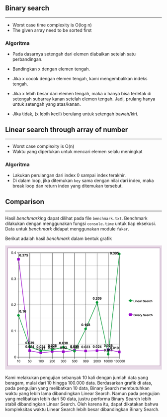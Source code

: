 ## Binary search 
---
- Worst case time complexity is O(log n)
- The given array need to be sorted first

### Algoritma
- Pada dasarnya setengah dari elemen diabaikan setelah satu perbandingan.

- Bandingkan x dengan elemen tengah.
- Jika x cocok dengan elemen tengah, kami mengembalikan indeks tengah.
- Jika x lebih besar dari elemen tengah, maka x hanya bisa terletak di setengah subarray kanan setelah elemen tengah. Jadi, prulang hanya untuk setengah yang atas/kanan.
- Jika tidak, (x lebih kecil) berulang untuk setengah bawah/kiri.

## Linear search through array of number
---
- Worst case complexity is O(n)
- Waktu yang diperlukan untuk mencari elemen selalu meningkat

### Algoritma
- Lakukan perulangan dari index 0 sampai index terakhir.
- Di dalam loop, jika ditemukan `key` sama dengan nilai dari index, maka break loop dan return index yang ditemukan tersebut.

## Comparison
---
Hasil _benchmarking_ dapat dilihat pada file `benchmark.txt`. Benchmark dilakukan dengan menggunakan fungsi `console.time` untuk tiap eksekusi. Data untuk _benchmark_ didapat menggunakan module `faker`.

Berikut adalah hasil _benchmark_ dalam bentuk grafik

![benchmark](https://raw.githubusercontent.com/IbnuAhsani/analgo-01/master/tugas-kelas/searching/image/benchmark-chart-2.png)

Kami melakukan pengujian sebanyak 10 kali dengan jumlah data yang beragam, mulai dari 10 hingga 100.000 data. Berdasarkan grafik di atas, pada pengujian yang melibatkan 10 data, Binary Search membutuhkan waktu yang lebih lama dibandingkan Linear Search. Namun pada pengujian yang melibatkan lebih dari 50 data, justru performa Binary Search lebih stabil dibandingkan Linear Search. Oleh karena itu, dapat dikatakan bahwa kompleksitas waktu Linear Search lebih besar dibandingkan Binary Search.